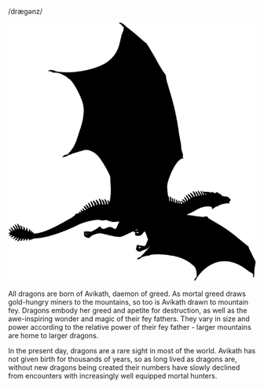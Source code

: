 /drægənz/

![](../../_assets/species/dragon.png)

All dragons are born of Avikath, daemon of greed. As mortal greed draws gold-hungry miners to the mountains, so too is Avikath drawn to mountain fey. Dragons embody her greed and apetite for destruction, as well as the awe-inspiring wonder and magic of their fey fathers. They vary in size and power according to the relative power of their fey father - larger mountains are home to larger dragons.

In the present day, dragons are a rare sight in most of the world. Avikath has not given birth for thousands of years, so as long lived as dragons are, without new dragons being created their numbers have slowly declined from encounters with increasingly well equipped mortal hunters.